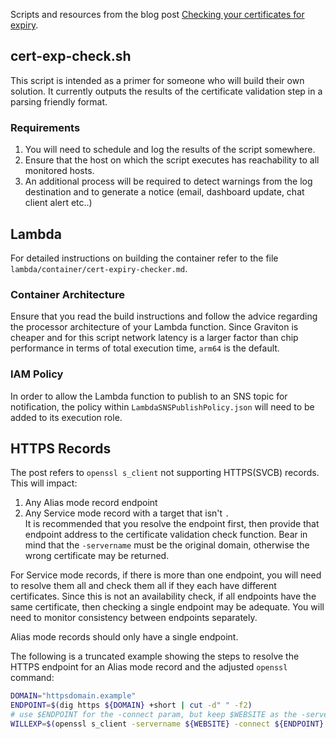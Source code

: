 Scripts and resources from the blog post [Checking your certificates for expiry](https://kalfeher.com/expiry-checker).

## cert-exp-check.sh
This script is intended as a primer for someone who will build their own solution. It currently outputs the results of the certificate validation step in a parsing friendly format.
### Requirements
1. You will need to schedule and log the results of the script somewhere. 
2. Ensure that the host on which the script executes has reachability to all monitored hosts.
3. An additional process will be required to detect warnings from the log destination and to generate a notice (email, dashboard update, chat client alert etc..)
## Lambda
For detailed instructions on building the container refer to the file `lambda/container/cert-expiry-checker.md`.

### Container Architecture
Ensure that you read the build instructions and follow the advice regarding the processor architecture of your Lambda function. Since Graviton is cheaper and for this script network latency is a larger factor than chip performance in terms of total execution time, `arm64` is the default.

### IAM Policy
In order to allow the Lambda function to publish to an SNS topic for notification, the policy within `LambdaSNSPublishPolicy.json` will need to be added to its execution role.

## HTTPS Records
The post refers to `openssl s_client` not supporting HTTPS(SVCB) records. This will impact:
  1. Any Alias mode record endpoint
  2. Any Service mode record with a target that isn't `.`  
It is recommended that you resolve the endpoint first, then provide that endpoint address to the certificate validation check function. Bear in mind that the `-servername` must be the original domain, otherwise the wrong certificate may be returned. 

For Service mode records, if there is more than one endpoint, you will need to resolve them all and check them all if they each have different certificates. Since this is not an availability check, if all endpoints have the same certificate, then checking a single endpoint may be adequate. You will need to monitor consistency between endpoints separately.

Alias mode records should only have a single endpoint.

The following is a truncated example showing the steps to resolve the HTTPS endpoint for an Alias mode record and the adjusted `openssl` command:
```Bash
DOMAIN="httpsdomain.example"
ENDPOINT=$(dig https ${DOMAIN} +short | cut -d" " -f2)
# use $ENDPOINT for the -connect param, but keep $WEBSITE as the -servername param.
WILLEXP=$(openssl s_client -servername ${WEBSITE} -connect ${ENDPOINT}:443 </dev/null 2> /dev/null| openssl x509 -checkend ${EXP} -noout)
```

